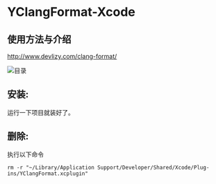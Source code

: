 # YClangFormat-Xcode

## 使用方法与介绍
http://www.devlizy.com/clang-format/


![目录](http://www.devlizy.com/content/images/2016/01/-----2016-01-23---10-20-37.png)

## 安装:

运行一下项目就装好了。

## 删除:
执行以下命令


`rm -r "~/Library/Application Support/Developer/Shared/Xcode/Plug-ins/YClangFormat.xcplugin"`

